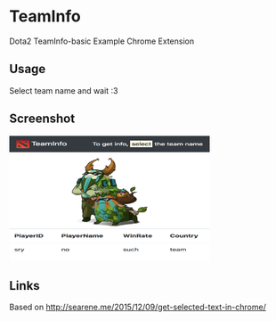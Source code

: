 # TeamInfo

Dota2 TeamInfo-basic Example Chrome Extension

## Usage

Select team name and wait :3

## Screenshot

<img width="360" height="225" src="imgs/example.png">

## Links

Based on http://searene.me/2015/12/09/get-selected-text-in-chrome/